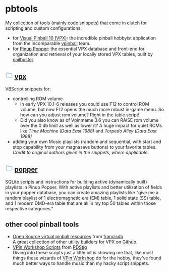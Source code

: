 # pbtools

My collection of tools (mainly code snippets) that come in clutch for scripting and custom configurations:
* for [Visual Pinball 10 (VPX)](https://github.com/vpinball/vpinball/releases): the incredible pinball hobbyist application from the incomparable [vpinball](https://github.com/vpinball) team.
* for [Pinup Popper](https://www.nailbuster.com/wikipinup/doku.php?id=start): the essential VPX database and front-end for organization and retrieval of your locally stored VPX tables, built by [nailbuster](https://github.com/nailbuster). 

## [![folder](images/folder_24dp_A7C4E5_FILL0_wght400_GRAD0_opsz24.png)](vpx) [vpx](vpx) 
VBScript snippets for: 
* controlling ROM volume
  * In early VPX 10.1-6 releases you could use F12 to control ROM volume, but now F12 opens the much more robust in-game menu. So how can you adjust rom volume? Right in the table script!
  * Did you also know as of Vpinmame 3.6 you can RAISE rom volume over the 0 db limit as well as lower it? A huge impact for quiet ROMs like *Time Machine (Data East 1988)* and *Torpedo Alley (Data East 1988)*  
* adding your own Music playlists (random and sequential, with start and stop capability from your magnasave buttons) to your favorite tables. <br>*Credit to original authors given in the snippets, where applicable*.

## [![folder](images/folder_24dp_A7C4E5_FILL0_wght400_GRAD0_opsz24.png)](popper) [popper](popper) 
SQLite scripts and instructions for building active (dynamically built) playlists in Pinup Popper. With active playlists and better utilization of fields in your popper database, you can create amazing playlists like "give me a random playlist of 1 electromagnetic era (EM) table, 1 solid state (SS) table, and 1 modern DMD-era table that are all in my top 50 tables within those respective categories."

## other cool pinball tools
* [Open Source virtual pinball resources](https://github.com/francisdb/oss-virtual-pinball) from [francisdb](https://github.com/francisdb)<br>A great collection of other utility builders for VPX on Github.
* [VPin Workshop Scripts](https://gitlab.com/PDStig/vpin-workshop-scripts) from [PDStig](https://gitlab.com/PDStig)<br>Diving into these scripts just a little bit is showing me that, like most things these wizards of [VPin Workshop](https://www.vpinworkshop.com/work/) do for the hobby, they've found much better ways to handle music than my hacky script snippets.

